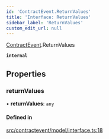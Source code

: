 ```yaml
---
id: 'ContractEvent.ReturnValues'
title: 'Interface: ReturnValues'
sidebar_label: 'ReturnValues'
custom_edit_url: null
---
```


[ContractEvent](../namespaces/ContractEvent.md).ReturnValues

**`internal`**

## Properties

### returnValues

• **returnValues**: `any`

#### Defined in

[src/contractevent/model/interface.ts:18](https://github.com/leovigna/web3-redux/blob/eb7b6c0/src/contractevent/model/interface.ts#L18)
